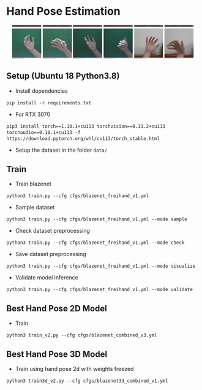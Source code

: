 # Hand Pose Estimation

<p align="center">
  <img alt="inference 1" src="assets/1.png" width="15%">
  <img alt="inference 2" src="assets/2.png" width="15%">
  <img alt="inference 3" src="assets/3.png" width="15%">
  <img alt="inference 4" src="assets/4.png" width="15%">
  <img alt="inference 5" src="assets/5.png" width="15%">
  <img alt="inference 6" src="assets/6.png" width="15%">
</p>

## Setup (Ubuntu 18 Python3.8)
- Install dependencies
```
pip install -r requirements.txt
```
- For RTX 3070
```
pip3 install torch==1.10.1+cu113 torchvision==0.11.2+cu113 torchaudio==0.10.1+cu113 -f https://download.pytorch.org/whl/cu113/torch_stable.html
```
- Setup the dataset in the folder `data/` 

## Train
- Train blazenet
```
python3 train.py --cfg cfgs/blazenet_freihand_v1.yml
```
- Sample dataset
```
python3 train.py --cfg cfgs/blazenet_freihand_v1.yml --mode sample
```
- Check dataset preprocessing
```
python3 train.py --cfg cfgs/blazenet_freihand_v1.yml --mode check
```
- Save dataset preprocessing 
```
python3 train.py --cfg cfgs/blazenet_freihand_v1.yml --mode visualize
```
- Validate model inference
```
python3 train.py --cfg cfgs/blazenet_freihand_v1.yml --mode validate
```

## Best Hand Pose 2D Model
- Train
```
python3 train_v2.py --cfg cfgs/blazenet_combined_v3.yml
```

## Best Hand Pose 3D Model
- Train using hand pose 2d with weights freezed
```
python3 train3d_v2.py --cfg cfgs/blazenet3d_combined_v1.yml
```